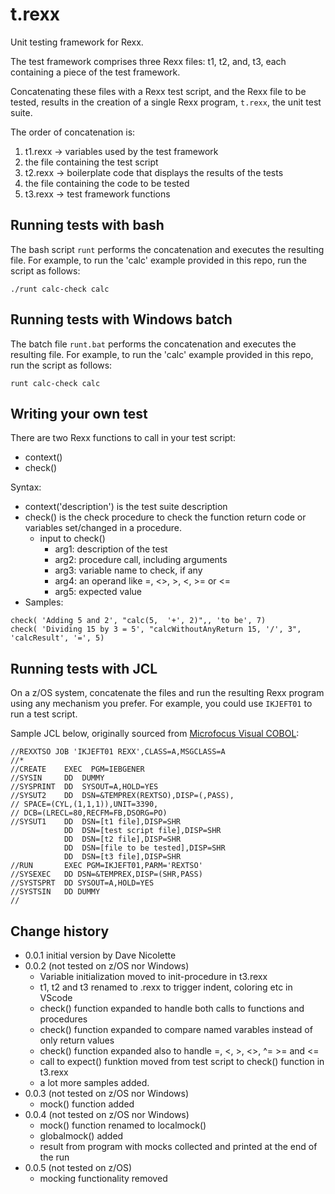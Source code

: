 # t.rexx

Unit testing framework for Rexx.

The test framework comprises three Rexx files: t1, t2, and, t3, each containing a piece of the test framework.

Concatenating these files with a Rexx test script, and the Rexx file to be tested, results in the creation of a single Rexx program, ```t.rexx```, the unit test suite.

The order of concatenation is:

1. t1.rexx -> variables used by the test framework
1. the file containing the test script
1. t2.rexx -> boilerplate code that displays the results of the tests
1. the file containing the code to be tested
1. t3.rexx -> test framework functions

## Running tests with bash

The bash script ```runt``` performs the concatenation and executes the resulting file. For example, to run the 'calc' example provided in this repo, run the script as follows:

```shell
./runt calc-check calc
```

## Running tests with Windows batch

The batch file ```runt.bat``` performs the concatenation and executes the resulting file. For example, to run the 'calc' example provided in this repo, run the script as follows:

```shell
runt calc-check calc
```

## Writing your own test

There are two Rexx functions to call in your test script:
* context()
* check()

Syntax:
  * context('description') is the test suite description
  * check() is the check procedure to check the function return code or variables set/changed in a procedure.
    - input to check()
      - arg1: description of the test
      - arg2: procedure call, including arguments
      - arg3: variable name to check, if any
      - arg4: an operand like =, <>, >, <, >= or <=
      - arg5: expected value
  * Samples:
```shell
check( 'Adding 5 and 2', "calc(5,  '+', 2)",, 'to be', 7)
check( 'Dividing 15 by 3 = 5', "calcWithoutAnyReturn 15, '/', 3", 'calcResult', '=', 5)
```

## Running tests with JCL

On a z/OS system, concatenate the files and run the resulting Rexx program using any mechanism you prefer. For example, you could use ```IKJEFT01``` to run a test script.

Sample JCL below, originally sourced from [Microfocus Visual COBOL](https://www.microfocus.com/documentation/visual-cobol/):

```
//REXXTSO JOB 'IKJEFT01 REXX',CLASS=A,MSGCLASS=A
//*
//CREATE    EXEC  PGM=IEBGENER
//SYSIN     DD  DUMMY
//SYSPRINT  DD  SYSOUT=A,HOLD=YES
//SYSUT2    DD  DSN=&TEMPREX(REXTSO),DISP=(,PASS),
// SPACE=(CYL,(1,1,1)),UNIT=3390,
// DCB=(LRECL=80,RECFM=FB,DSORG=PO)
//SYSUT1    DD  DSN=[t1 file],DISP=SHR
            DD  DSN=[test script file],DISP=SHR
            DD  DSN=[t2 file],DISP=SHR
            DD  DSN=[file to be tested],DISP=SHR
            DD  DSN=[t3 file],DISP=SHR
//RUN       EXEC PGM=IKJEFT01,PARM='REXTSO'
//SYSEXEC   DD DSN=&TEMPREX,DISP=(SHR,PASS)
//SYSTSPRT  DD SYSOUT=A,HOLD=YES
//SYSTSIN   DD DUMMY
//
```

## Change history
* 0.0.1 initial version by Dave Nicolette
* 0.0.2 (not tested on z/OS nor Windows)
  - Variable initialization moved to init-procedure in t3.rexx
  - t1, t2 and t3 renamed to .rexx to trigger indent, coloring etc in VScode
  - check() function expanded to handle both calls to functions and procedures
  - check() function expanded to compare named varables instead of only return values
  - check() function expanded also to handle =, <, >, <>, ^= >= and <=
  - call to expect() funktion moved from test script to check() function in t3.rexx
  - a lot more samples added.
* 0.0.3 (not tested on z/OS nor Windows)
  - mock() function added
* 0.0.4 (not tested on z/OS nor Windows)
  - mock() function renamed to localmock()
  - globalmock() added
  - result from program with mocks collected and printed at the end of the run
* 0.0.5 (not tested on z/OS)
  - mocking functionality removed
